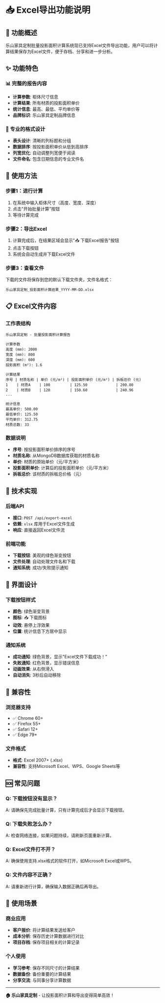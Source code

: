 # 📥 Excel导出功能说明

## 🎯 功能概述

乐山家具定制批量投影面积计算系统现已支持Excel文件导出功能，用户可以将计算结果保存为Excel文件，便于存档、分享和进一步分析。

## ✨ 功能特色

### 📊 完整的报告内容
- **计算参数**: 柜体尺寸信息
- **计算结果**: 所有材质的投影面积单价
- **统计信息**: 最高、最低、平均单价等
- **品牌标识**: 乐山家具定制品牌信息

### 🎨 专业的格式设计
- **表头设计**: 清晰的列标题和分组
- **数据排序**: 按投影面积单价从低到高排序
- **列宽优化**: 自动调整列宽便于阅读
- **文件命名**: 包含日期信息的专业文件名

## 🚀 使用方法

### 步骤1：进行计算
1. 在系统中输入柜体尺寸（高度、宽度、深度）
2. 点击"开始批量计算"按钮
3. 等待计算完成

### 步骤2：导出Excel
1. 计算完成后，在结果区域会显示"📥 下载Excel报告"按钮
2. 点击下载按钮
3. 系统会自动生成并下载Excel文件

### 步骤3：查看文件
下载的文件将保存到您的默认下载文件夹，文件名格式：
```
乐山家具定制_投影面积计算结果_YYYY-MM-DD.xlsx
```

## 📋 Excel文件内容

### 工作表结构
```
乐山家具定制 - 批量投影面积计算报告

计算参数
高度 (mm): 2000
宽度 (mm): 800
深度 (mm): 600
投影面积 (m²): 1.6

计算结果
序号 | 材质名称 | 单价 (元/m²) | 投影面积单价 (元/m²) | 拆板总价 (元)
1    | 材质A    | 100         | 125.50             | 200.80
2    | 材质B    | 120         | 150.60             | 240.96
...

统计信息
最高单价: 500.00
最低单价: 125.50
平均单价: 312.75
材质总数: 33
```

### 数据说明
- **序号**: 按投影面积单价排序的序号
- **材质名称**: 从MongoDB数据库获取的材质名称
- **单价**: 材质的原始单价（元/平方米）
- **投影面积单价**: 计算后的投影面积单价（元/平方米）
- **拆板总价**: 该材质的拆板总价格（元）

## 🔧 技术实现

### 后端API
- **接口**: `POST /api/export-excel`
- **依赖**: `xlsx` 库用于Excel文件生成
- **响应**: 直接返回Excel文件流

### 前端功能
- **下载按钮**: 美观的绿色渐变按钮
- **文件处理**: 自动处理文件名和下载
- **通知系统**: 成功/失败提示通知

## 🎨 界面设计

### 下载按钮样式
- **颜色**: 绿色渐变背景
- **图标**: 📥 下载图标
- **动效**: 悬停上浮效果
- **位置**: 统计信息下方居中显示

### 通知系统
- **成功通知**: 绿色背景，显示"Excel文件下载成功！"
- **失败通知**: 红色背景，显示错误信息
- **动画效果**: 从右侧滑入
- **自动消失**: 3秒后自动移除

## 📱 兼容性

### 浏览器支持
- ✅ Chrome 60+
- ✅ Firefox 55+
- ✅ Safari 12+
- ✅ Edge 79+

### 文件格式
- **格式**: Excel 2007+ (.xlsx)
- **兼容性**: 支持Microsoft Excel、WPS、Google Sheets等

## 🆘 常见问题

### Q: 下载按钮没有显示？
A: 请确保先完成批量计算，只有计算完成后才会显示下载按钮。

### Q: 下载失败怎么办？
A: 检查网络连接，如果问题持续，请刷新页面重新计算。

### Q: Excel文件打不开？
A: 确保使用支持.xlsx格式的软件打开，如Microsoft Excel或WPS。

### Q: 文件内容不正确？
A: 请重新进行计算，确保输入数据正确后再导出。

## 🎯 使用场景

### 商业应用
- **客户报价**: 将计算结果发送给客户
- **成本分析**: 保存历史计算数据进行对比
- **项目存档**: 保存项目相关的计算记录

### 个人使用
- **学习参考**: 保存不同尺寸的计算结果
- **数据备份**: 备份重要的计算结果
- **分享交流**: 与同事分享计算数据

---

**🏠 乐山家具定制** - 让投影面积计算和导出变得简单高效！
